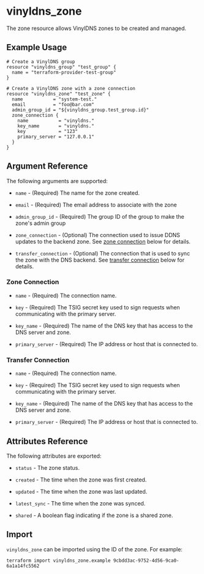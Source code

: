 # vinyldns\_zone

The zone resource allows VinylDNS zones to be created and managed.

## Example Usage

```hcl
# Create a VinylDNS group
resource "vinyldns_group" "test_group" {
  name = "terraform-provider-test-group"
}

# Create a VinylDNS zone with a zone connection
resource "vinyldns_zone" "test_zone" {
  name           = "system-test."
  email          = "foo@bar.com"
  admin_group_id = "${vinyldns_group.test_group.id}"
  zone_connection {
    name           = "vinyldns."
    key_name       = "vinyldns."
    key            = "123"
    primary_server = "127.0.0.1"
  }
}
```

## Argument Reference

The following arguments are supported:

* `name` - (Required) The name for the zone created.

* `email` - (Required) The email address to associate with the zone

* `admin_group_id` - (Required) The group ID of the group to make the zone's admin group

* `zone_connection` - (Optional) The connection used to issue DDNS updates to the backend zone.
  See [zone connection](#zone-connection) below for details.

* `transfer_connection` - (Optional) The connection that is used to sync the zone with the DNS backend.
  See [transfer connection](#transfer-connection) below for details.

### Zone Connection

* `name` - (Required) The connection name.

* `key` - (Required) The TSIG secret key used to sign requests when communicating with the primary server.

* `key_name` - (Required) The name of the DNS key that has access to the DNS server and zone.

* `primary_server` - (Required) The IP address or host that is connected to.

### Transfer Connection

* `name` - (Required) The connection name.

* `key` - (Required) The TSIG secret key used to sign requests when communicating with the primary server.

* `key_name` - (Required) The name of the DNS key that has access to the DNS server and zone.

* `primary_server` - (Required) The IP address or host that is connected to.

## Attributes Reference

The following attributes are exported:

* `status` - The zone status.

* `created` - The time when the zone was first created.

* `updated` - The time when the zone was last updated.

* `latest_sync` - The time when the zone was synced.

* `shared` - A boolean flag indicating if the zone is a shared zone.

## Import

`vinyldns_zone` can be imported using the ID of the zone. For example:

```
terraform import vinyldns_zone.example 9cbdd3ac-9752-4d56-9ca0-6a1a14fc5562
```

